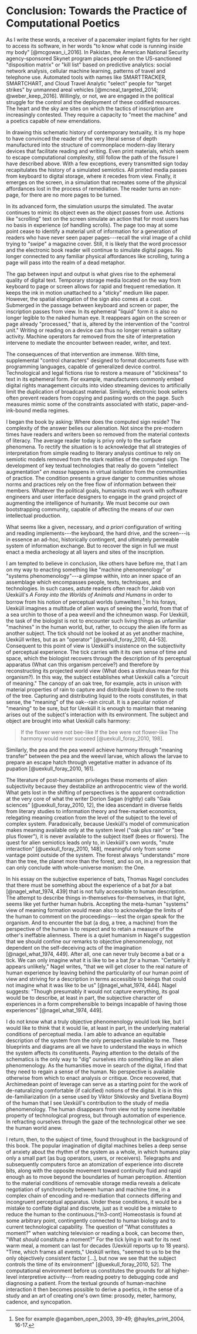 # Conclusion: Towards the Practice of Computational Poetics

As I write these words, a receiver of a pacemaker implant fights for her right
to access its software, in her words "to know what code is running inside my
body" [@mcgowan_i_2016]. In Pakistan, the American National Security
agency-sponsored Skynet program places people on the US-sanctioned
"disposition matrix" or "kill list" based on predictive analytics: social
network analysis, cellular machine learning, patterns of travel and telephone
use. Automated tools with names like SMARTTRACKER, SMARTCHART, and Cloud
Travel Analytic "select" people for "target strikes" by unmanned areal
vehicles  [@mcneal_targeted_2014; @weber_keep_2016]. Willingly, or not, we are
engaged in the political struggle for the control and the deployment of these
codified resources. The heart and the sky are sites on which the tactics of
inscription are increasingly contested. They require a capacity to "meet the
machine" and a poetics capable of new emendations.

In drawing this schematic history of contemporary textuality, it is my hope to
have convinced the reader of the very literal sense of depth manufactured into
the structure of commonplace modern-day literary devices that facilitate
reading and writing. Even print materials, which seem to escape computational
complexity, still follow the path of the fissure I have described above. With
a few exceptions, every transmitted sign today recapitulates the history of a
simulated semiotics. All printed media passes from keyboard to digital
storage, where it recedes from view. Finally, it emerges on the screen, in a
simulation that recreates some of the physical affordances lost in the process
of remediation. The reader turns an non-page, for there are no more pages to
be turned.

In its advanced form, the simulation usurps the simulated. The avatar
continues to mimic its object even as the object passes from use. Actions like
"scrolling" text on the screen simulate an action that for most users has no
basis in experience (of handling scrolls). The page too may at some point
cease to identify a material unit of information for a generation of readers
who have never seen paper pages---recall the viral image of a child trying to
"swipe" a magazine cover. Still, it is likely that the word processor and the
electronic book reader will continue to simulate digital pages. No longer
connected to any familiar physical affordances like scrolling, turing a page
will pass into the realm of a dead metaphor.

The gap between input and output is what gives rise to the ephemeral quality
of digital text. Temporary storage media located on the way from keyboard to
page or screen allows for rapid and frequent remediation. It keeps the ink in
motion unattached to a "sticky" medium like paper. However, the spatial
elongation of the sign also comes at a cost. Submerged in the passage between
keyboard and screen or paper, the inscription passes from view. In its
ephemeral "liquid" form it is also no longer legible to the naked human eye.
It reappears again on the screen or page already "processed," that is, altered
by the intervention of the "control unit." Writing or reading on a device can
thus no longer remain a solitary activity. Machine operators far removed from
the site of interpretation intervene to mediate the encounter between reader,
writer, and text.

The consequences of that intervention are immense. With time, supplemental
"control characters" designed to format documents fuse with programming
languages, capable of generalized device control. Technological and legal
fictions rise to restore a measure of "stickiness" to text in its ephemeral
form. For example, manufacturers commonly embed digital rights management
circuits into video streaming devices to artificially limit the duplication of
broadcast material. Similarly, electronic book sellers often prevent readers
from copying and pasting words on the page. Such measures mimic some of the
constraints associated with static, paper-and-ink-bound media regimes.

I began the book by asking: Where does the computed sign reside? The
complexity of the answer belies our alienation. Not since the pre-modern times
have readers and writers been so removed from the material contexts of
literacy.  The average reader today is privy only to the surface phenomena. To
rectify the situation is to acknowledge that all strategies of interpretation
from simple reading to literary analysis continue to rely on semiotic models
removed from the stark realities of the computed sign. The development of key
textual technologies that really do govern "intellect augmentation" *en masse*
happens in virtual isolation from the communities of practice. The condition
presents a grave danger to communities whose norms and practices rely on the
free flow of information between their members. Whatever the political goals,
humanists must work with software engineers and user interface designers to
engage in the grand project of augmenting the intelligence of humanity. We
must become our own bootstrapping community, capable of affecting the means of
our own intellectual production.

What seems like a given, necessary, and *a priori* configuration of writing
and reading implements---the keyboard, the hard drive, and the screen---is in
essence an ad-hoc, historically contingent, and ultimately permeable system of
information exchange. But to recover the sign in full we must enact a media
archeology at all layers and sites of the inscription.

I am tempted to believe in conclusion, like others have before me, that I am
on my way to enacting something like "machine phenomenology" or "systems
phenomenology"---a glimpse within, into an inner space of an assemblage which
encompasses people, texts, techniques, and technologies. In such cases, astute
readers often reach for Jakob von Uexküll's *A Foray into the Worlds of
Animals and Humans* in order to borrow from his notion of perceptual worlds
(umwelten).[^ln3-umwelten] In his forays, Uexküll imagines a multitude of
alien ways of seeing the world, from that of a sea urchin to those of a pea
weevil and the ichneumon wasp. For Uexküll, the task of the biologist is not
to encounter such living things as unfamiliar "machines" in the human world,
but, rather, to occupy the alien life form as another subject. The tick should
not be looked at as yet another machine, Uexküll writes, but as an "operator"
[@uexkull_foray_2010, 44-53]. Consequent to this point of view is Uexküll's
insistence on the subjectivity of perceptual experience. The tick carries with
it its own sense of time and space, which the biologist recovers through the
description of its perceptual apparatus (What can this organism perceive?) and
therefore by reconstructing its projected world view (What does a stimulus
mean for this organism?). In this way, the subject establishes what Uexküll
calls a "circuit of meaning." The canopy of an oak tree, for example, acts in
unison with material properties of rain to capture and distribute liquid down
to the roots of the tree. Capturing and distributing liquid to the roots
constitutes, in that sense, the "meaning" of the oak--rain circuit. It is a
peculiar notion of "meaning" to be sure, but for Uexküll it is enough to
maintain that meaning arises out of the subject's interaction with its
environment. The subject and object are brought into what Uexküll calls
harmony:

> If the flower were not bee-like
> If the bee were not flower-like
> The harmony would never succeed [@uexkull_foray_2010, 198].

Similarly, the pea and the pea weevil achieve harmony through "meaning
transfer" between the pea and the weevil larvae, which allows the larvae to
prepare an escape hatch through vegetative matter in advance of its pupation
[@uexkull_foray_2010, 161].

[^ln3-umwelten]: See for example @agamben_open_2003, 39-49; @hayles_print_2004,
16-17.

The literature of post-humanism privileges these moments of alien subjectivity
because they destabilize an anthropocentric view of the world. What gets lost
in the shifting of perspectives is the apparent contradiction at the very core
of what the writer Dorion Sagan (rightly) calls "Gaia sciences"
[@uexkull_foray_2010, 12], the idea ascendant in diverse fields from literary
studies to information theory and free-market economics, relegating meaning
creation from the level of the subject to the level of complex system.
Paradoxically, because Uexküll's model of communication makes meaning available
only at the system level ("oak plus rain" or "bee plus flower"), it is never
available to the subject itself (bees or flowers). The quest for alien
semiotics leads only to, in Uexküll's own words, "mute interaction"
[@uexkull_foray_2010, 148], meaningful only from some vantage point outside of
the system. The forest always "understands" more than the tree, the planet more
than the forest, and so on, in a regression that can only conclude with
whole-universe monism: the One.

In his essay on the subjective experience of bats, Thomas Nagel concludes that
there must be something about the experience of a bat *for* a bat
[@nagel_what_1974, 439] that is not fully accessible to human description. The
attempt to describe things in-themselves for-themselves, in that light, seems
like yet further human hubris. Accepting the meta-human "systems" view of
meaning formation would mean also to acknowledge the limits of the human to
comment on the proceedings---lest the organ speak for the organism. And to
encounter the bat (a dog, a tree, a machine) from the perspective of the human
is to respect and to retain a measure of the other's ineffable alienness. There
is a quiet humanism in Nagel's suggestion that we should confine our remarks to
objective phenomenology, not dependent on the self-deceiving acts of the
imagination [@nagel_what_1974, 449]. After all, one can never truly become a
bat or a tick.  We can only imagine what it is like to be a bat *for* a human.
"Certainly it appears unlikely," Nagel writes, "that we will get closer to the
real nature of human experience by leaving behind the particularity of our
human point of view and striving for a description in terms accessible to
beings that could not imagine what it was like to be us" [@nagel_what_1974,
444]. Nagel suggests: "Though presumably it would not capture
everything, its goal would be to describe, at least in part, the subjective
character of experiences in a form comprehensible to beings incapable of having
those experiences" [@nagel_what_1974, 449].

I do not know what a truly objective phenomenology would look like, but I would
like to think that it would lie, at least in part, in the underlying material
conditions of perceptual media. I am able to advance an equitable description
of the system from the only perspective available to me. These blueprints and
diagrams are all we have to understand the ways in which the system affects its
constituents. Paying attention to the details of the schematics is the only way
to "dig" ourselves into something like an alien phenomenology. As the
humanities move in search of the digital, I find that they need to regain a
sense of the human. No perspective is available otherwise from which to enact
analysis or critique. Once recovered, that Archimedean point of leverage can
serve as a starting point for the work of de-naturalizing comfortable (if
calcified) notions of the digital. It is in this de-familiarization (in a sense
used by Viktor Shklovsky and Svetlana Boym) of the human that I see Uexküll's
contribution to the study of media phenomenology. The human disappears from
view not by some inevitable property of technological progress, but through
automation of experience. In refracting ourselves through the gaze of the
technological other we see the human world anew.

I return, then, to the subject of time, found throughout in the background of
this book. The popular imagination of digital machines belies a deep sense of
anxiety about the rhythm of the system as a whole, in which humans play only a
small part (as bug operators, users, or receivers). Telegraphs and
subsequently computers force an atomization of experience into discrete bits,
along with the opposite movement toward continuity fluid and rapid enough as
to move beyond the boundaries of human perception. Attention to the material
conditions of removable storage media reveals a delicate negotiation of
synchronicity between human and machine time, in a complex chain of encoding
and re-mediation that connects differing and incongruent perceptual apparatus.
Under these conditions, it would be a mistake to conflate digital and
discrete, just as it would be a mistake to reduce the human to the
continuous.[^ln3-cont] Homeostasis is found at some arbitrary point,
contingently connected to human biology and to current technological
capability. The question of "What constitutes a moment?" when watching
television or reading a book, can become then, "What *should* constitute a
moment?" For the tick lying in wait for its next warm meal, a moment can last
for decades (Uexküll reports up to 18 years). "Time, which frames all events,"
Uexküll writes, "seemed to us to be the only objectively consistent factor
[…], but now we see that the subject controls the time of its environment"
[@uexkull_foray_2010, 52]. The computational environment before us constitutes
the grounds for all higher-level interpretive activity---from reading poetry
to debugging code and diagnosing a patient. From the textual grounds of
human-machine interaction it then becomes possible to derive a poetics, in the
sense of a study and an art of creating one's own time: prosody, meter,
harmony, cadence, and syncopation.


